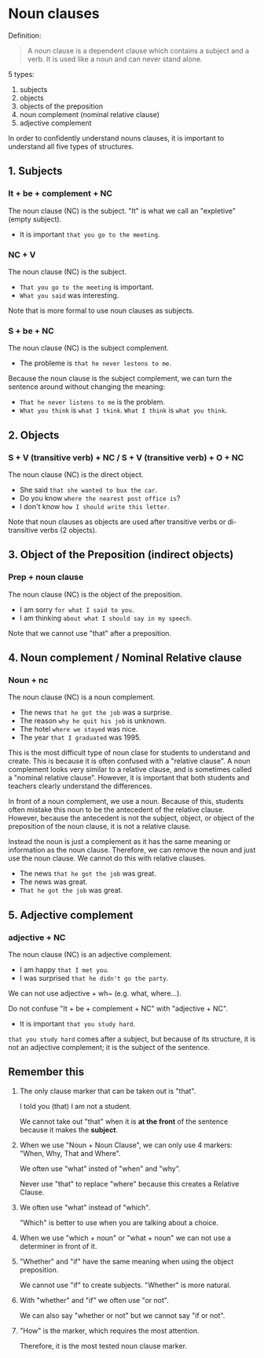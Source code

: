 # Noun clauses

Definition:

> A noun clause is a dependent clause which contains a subject and a verb. It is used like a noun and can never stand alone.

5 types:

1. subjects
2. objects
3. objects of the preposition
4. noun complement (nominal relative clause)
5. adjective complement

In order to confidently understand nouns clauses, it is important to understand all five types of structures.

## 1. Subjects

### It + be + complement + NC

The noun clause (NC) is the subject. "It" is what we call an "expletive" (empty subject).

- It is important `that you go to the meeting`.

### NC + V

The noun clause (NC) is the subject.

- `That you go to the meeting` is important.
- `What you said` was interesting.

Note that is more formal to use noun clauses as subjects.

### S + be + NC

The noun clause (NC) is the subject complement.

- The probleme is `that he never lestens to me`.

Because the noun clause is the subject complement, we can turn the sentence around without changing the meaning:

- `That he never listens to me` is the problem.
- `What you think` is `what I tkink`. `What I think` is `what you think`.

## 2. Objects

### S + V (transitive verb) + NC / S + V (transitive verb) + O + NC

The noun clause (NC) is the direct object.

- She said `that she wanted to bux the car`.
- Do you know `where the nearest post office is`?
- I don't know `how I should write this letter`.

Note that noun clauses as objects are used after transitive verbs or di-transitive verbs (2 objects).

## 3. Object of the Preposition (indirect objects)

### Prep + noun clause

The noun clause (NC) is the object of the preposition.

- I am sorry `for what I said to you`.
- I am thinking `about what I should say in my speech`.

Note that we cannot use "that" after a preposition.

## 4. Noun complement / Nominal Relative clause

### Noun + nc

The noun clause (NC) is a noun complement.

- The news `that he got the job` was a surprise.
- The reason `why he quit his job` is unknown.
- The hotel `where we stayed` was nice.
- The year `that I graduated` was 1995.

This is the most difficult type of noun clase for students to understand and create. This is because it is often confused with a "relative clause". A noun complement looks very similar to a relative clause, and is sometimes called a "nominal relative clause". However, it is important that both students and teachers clearly understand the differences.

In front of a noun complement, we use a noun. Because of this, students often mistake this noun to be the antecedent of the relative clause. However, because the antecedent is not the subject, object, or object of the preposition of the noun clause, it is not a relative clause.

Instead the noun is just a complement as it has the same meaning or information as the noun clause. Therefore, we can remove the noun and just use the noun clause. We cannot do this with relative clauses.

- The news `that he got the job` was great.
- The news was great.
- `That he got the job` was great.

## 5. Adjective complement

### adjective + NC

The noun clause (NC) is an adjective complement.

- I am happy `that I met you`.
- I was surprised `that he didn't go the party`.

We can not use adjective + wh~ (e.g. what, where...).

Do not confuse "It + be + complement + NC" with "adjective + NC".

- It is important `that you study hard`.

`that you study hard` comes after a subject, but because of its structure, it is not an adjective complement; it is the subject of the sentence.

## Remember this

1. The only clause marker that can be taken out is "that".

   I told you (that) I am not a student.

   We cannot take out "that" when it is **at the front** of the sentence because it makes the **subject**.
2. When we use "Noun + Noun Clause", we can only use 4 markers: "When, Why, That and Where".

   We often use "what" insted of "when" and "why".

   Never use "that" to replace "where" because this creates a Relative Clause.
3. We often use "what" instead of "which".

   "Which" is better to use when you are talking about a choice.
4. When we use "which + noun" or "what + noun" we can not use a determiner in front of it.
5. "Whether" and "if" have the same meaning when using the object preposition.

   We cannot use "if" to create subjects. "Whether" is more natural.
6. With "whether" and "if" we often use "or not".

   We can also say "whether or not" but we cannot say "if or not".
7. "How" is the marker, which requires the most attention.

   Therefore, it is the most tested noun clause marker.
